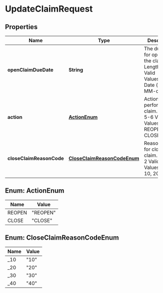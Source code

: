 

# UpdateClaimRequest

## Properties

Name | Type | Description | Notes
------------ | ------------- | ------------- | -------------
**openClaimDueDate** | **String** | The due date for opening the claim.   Length: 10   Valid Values/Format: Date (yyyy-MM-dd) |  [optional]
**action** | [**ActionEnum**](#ActionEnum) | Action to perform on claim.   Length: 5-6   Valid Values/Format: REOPEN, CLOSE | 
**closeClaimReasonCode** | [**CloseClaimReasonCodeEnum**](#CloseClaimReasonCodeEnum) | Reason code for closing the claim.   Length: 2   Valid Values/Format: 10, 20, 30, 40 |  [optional]



## Enum: ActionEnum

Name | Value
---- | -----
REOPEN | &quot;REOPEN&quot;
CLOSE | &quot;CLOSE&quot;



## Enum: CloseClaimReasonCodeEnum

Name | Value
---- | -----
_10 | &quot;10&quot;
_20 | &quot;20&quot;
_30 | &quot;30&quot;
_40 | &quot;40&quot;



